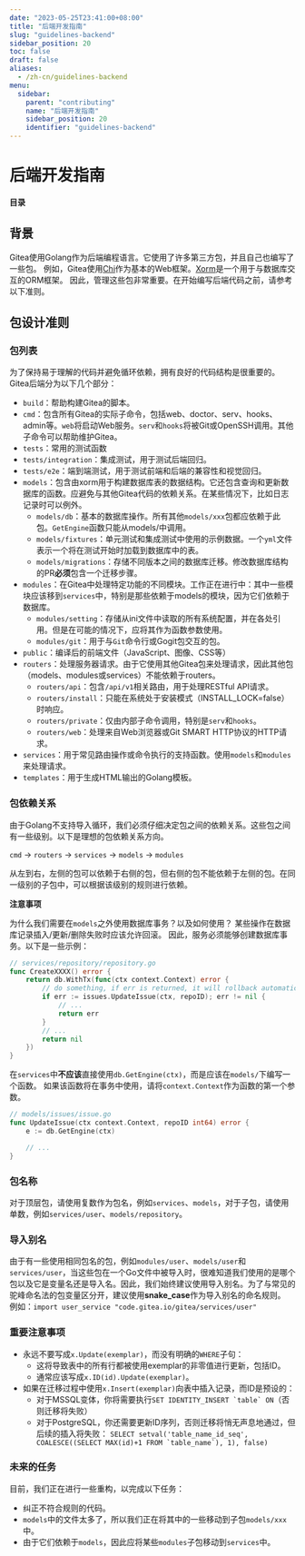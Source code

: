 ```yaml
---
date: "2023-05-25T23:41:00+08:00"
title: "后端开发指南"
slug: "guidelines-backend"
sidebar_position: 20
toc: false
draft: false
aliases:
  - /zh-cn/guidelines-backend
menu:
  sidebar:
    parent: "contributing"
    name: "后端开发指南"
    sidebar_position: 20
    identifier: "guidelines-backend"
---
```


# 后端开发指南

**目录**

## 背景

Gitea使用Golang作为后端编程语言。它使用了许多第三方包，并且自己也编写了一些包。
例如，Gitea使用[Chi](https://github.com/go-chi/chi)作为基本的Web框架。[Xorm](https://xorm.io)是一个用于与数据库交互的ORM框架。
因此，管理这些包非常重要。在开始编写后端代码之前，请参考以下准则。

## 包设计准则

### 包列表

为了保持易于理解的代码并避免循环依赖，拥有良好的代码结构是很重要的。Gitea后端分为以下几个部分：

- `build`：帮助构建Gitea的脚本。
- `cmd`：包含所有Gitea的实际子命令，包括web、doctor、serv、hooks、admin等。`web`将启动Web服务。`serv`和`hooks`将被Git或OpenSSH调用。其他子命令可以帮助维护Gitea。
- `tests`：常用的测试函数
- `tests/integration`：集成测试，用于测试后端回归。
- `tests/e2e`：端到端测试，用于测试前端和后端的兼容性和视觉回归。
- `models`：包含由xorm用于构建数据库表的数据结构。它还包含查询和更新数据库的函数。应避免与其他Gitea代码的依赖关系。在某些情况下，比如日志记录时可以例外。
  - `models/db`：基本的数据库操作。所有其他`models/xxx`包都应依赖于此包。`GetEngine`函数只能从models/中调用。
  - `models/fixtures`：单元测试和集成测试中使用的示例数据。一个`yml`文件表示一个将在测试开始时加载到数据库中的表。
  - `models/migrations`：存储不同版本之间的数据库迁移。修改数据库结构的PR**必须**包含一个迁移步骤。
- `modules`：在Gitea中处理特定功能的不同模块。工作正在进行中：其中一些模块应该移到`services`中，特别是那些依赖于models的模块，因为它们依赖于数据库。
  - `modules/setting`：存储从ini文件中读取的所有系统配置，并在各处引用。但是在可能的情况下，应将其作为函数参数使用。
  - `modules/git`：用于与`Git`命令行或Gogit包交互的包。
- `public`：编译后的前端文件（JavaScript、图像、CSS等）
- `routers`：处理服务器请求。由于它使用其他Gitea包来处理请求，因此其他包（models、modules或services）不能依赖于routers。
  - `routers/api`：包含`/api/v1`相关路由，用于处理RESTful API请求。
  - `routers/install`：只能在系统处于安装模式（INSTALL_LOCK=false）时响应。
  - `routers/private`：仅由内部子命令调用，特别是`serv`和`hooks`。
  - `routers/web`：处理来自Web浏览器或Git SMART HTTP协议的HTTP请求。
- `services`：用于常见路由操作或命令执行的支持函数。使用`models`和`modules`来处理请求。
- `templates`：用于生成HTML输出的Golang模板。

### 包依赖关系

由于Golang不支持导入循环，我们必须仔细决定包之间的依赖关系。这些包之间有一些级别。以下是理想的包依赖关系方向。

`cmd` -> `routers` -> `services` -> `models` -> `modules`

从左到右，左侧的包可以依赖于右侧的包，但右侧的包不能依赖于左侧的包。在同一级别的子包中，可以根据该级别的规则进行依赖。

**注意事项**

为什么我们需要在`models`之外使用数据库事务？以及如何使用？
某些操作在数据库记录插入/更新/删除失败时应该允许回滚。
因此，服务必须能够创建数据库事务。以下是一些示例：

```go
// services/repository/repository.go
func CreateXXXX() error {
    return db.WithTx(func(ctx context.Context) error {
        // do something, if err is returned, it will rollback automatically
        if err := issues.UpdateIssue(ctx, repoID); err != nil {
            // ...
            return err
        }
        // ...
        return nil
    })
}
```

在`services`中**不应该**直接使用`db.GetEngine(ctx)`，而是应该在`models/`下编写一个函数。
如果该函数将在事务中使用，请将`context.Context`作为函数的第一个参数。

```go
// models/issues/issue.go
func UpdateIssue(ctx context.Context, repoID int64) error {
    e := db.GetEngine(ctx)

    // ...
}
```

### 包名称

对于顶层包，请使用复数作为包名，例如`services`、`models`，对于子包，请使用单数，例如`services/user`、`models/repository`。

### 导入别名

由于有一些使用相同包名的包，例如`modules/user`、`models/user`和`services/user`，当这些包在一个Go文件中被导入时，很难知道我们使用的是哪个包以及它是变量名还是导入名。因此，我们始终建议使用导入别名。为了与常见的驼峰命名法的包变量区分开，建议使用**snake_case**作为导入别名的命名规则。
例如：`import user_service "code.gitea.io/gitea/services/user"`

### 重要注意事项

- 永远不要写成`x.Update(exemplar)`，而没有明确的`WHERE`子句：
  - 这将导致表中的所有行都被使用exemplar的非零值进行更新，包括ID。
  - 通常应该写成`x.ID(id).Update(exemplar)`。
- 如果在迁移过程中使用`x.Insert(exemplar)`向表中插入记录，而ID是预设的：
  - 对于MSSQL变体，你将需要执行``SET IDENTITY_INSERT `table` ON``（否则迁移将失败）
  - 对于PostgreSQL，你还需要更新ID序列，否则迁移将悄无声息地通过，但后续的插入将失败：
    ``SELECT setval('table_name_id_seq', COALESCE((SELECT MAX(id)+1 FROM `table_name`), 1), false)``

### 未来的任务

目前，我们正在进行一些重构，以完成以下任务：

- 纠正不符合规则的代码。
- `models`中的文件太多了，所以我们正在将其中的一些移动到子包`models/xxx`中。
- 由于它们依赖于`models`，因此应将某些`modules`子包移动到`services`中。

